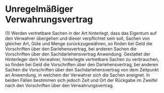# Unregelmäßiger Verwahrungsvertrag

(1) Werden vertretbare Sachen in der Art hinterlegt, dass das Eigentum auf den Verwahrer übergehen und dieser verpflichtet sein soll, Sachen von gleicher Art, Güte und Menge zurückzugewähren, so finden bei Geld die Vorschriften über den Darlehensvertrag, bei anderen Sachen die Vorschriften über den Sachdarlehensvertrag Anwendung. Gestattet der Hinterleger dem Verwahrer, hinterlegte vertretbare Sachen zu verbrauchen, so finden bei Geld die Vorschriften über den Darlehensvertrag, bei anderen Sachen die Vorschriften über den Sachdarlehensvertrag von dem Zeitpunkt an Anwendung, in welchem der Verwahrer sich die Sachen aneignet. In beiden Fällen bestimmen sich jedoch Zeit und Ort der Rückgabe im Zweifel nach den Vorschriften über den Verwahrungsvertrag.